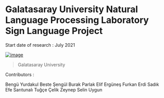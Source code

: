 # Galatasaray University Natural Language Processing Laboratory Sign Language Project

Start date of research : July 2021

[![image](https://drive.google.com/uc?export=view&id=1sYrSbEDMDgOEOSinNmONQaht8BbPkJru)](https://www.gsu.edu.tr/)
> Galatasaray University

Contributors :
  
  Bengü Yurdakul
  Beste Şengül
  Burak Parlak
  Elif Ergüneş
  Furkan Erdi
  Sadık Efe Sarıtunalı
  Tuğçe Çelik
  Zeynep Selin Uygun

